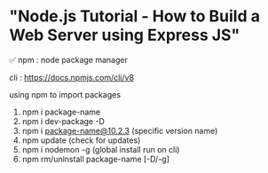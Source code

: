 # "Node.js Tutorial - How to Build a Web Server using Express JS"

✅
npm : node package manager

 cli : https://docs.npmjs.com/cli/v8

 using npm to import packages

 1. npm i package-name
 2. npm i dev-package -D
 3. npm i package-name@10.2.3 (specific version name)
 4. npm update  (check for updates)
 5. npm i nodemon -g (global install run on cli)
 6. npm rm/uninstall package-name [-D/-g]

 